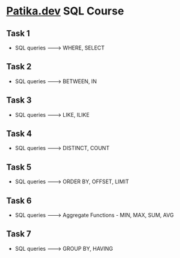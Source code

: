 # [Patika.dev](https://www.patika.dev) SQL Course

## Task 1
* SQL queries ---> WHERE, SELECT

## Task 2
* SQL queries ---> BETWEEN, IN

## Task 3
* SQL queries ---> LIKE, ILIKE

## Task 4
* SQL queries ---> DISTINCT, COUNT

## Task 5
* SQL queries ---> ORDER BY, OFFSET, LIMIT

## Task 6
* SQL queries ---> Aggregate Functions - MIN, MAX, SUM, AVG

## Task 7
* SQL queries ---> GROUP BY, HAVING 